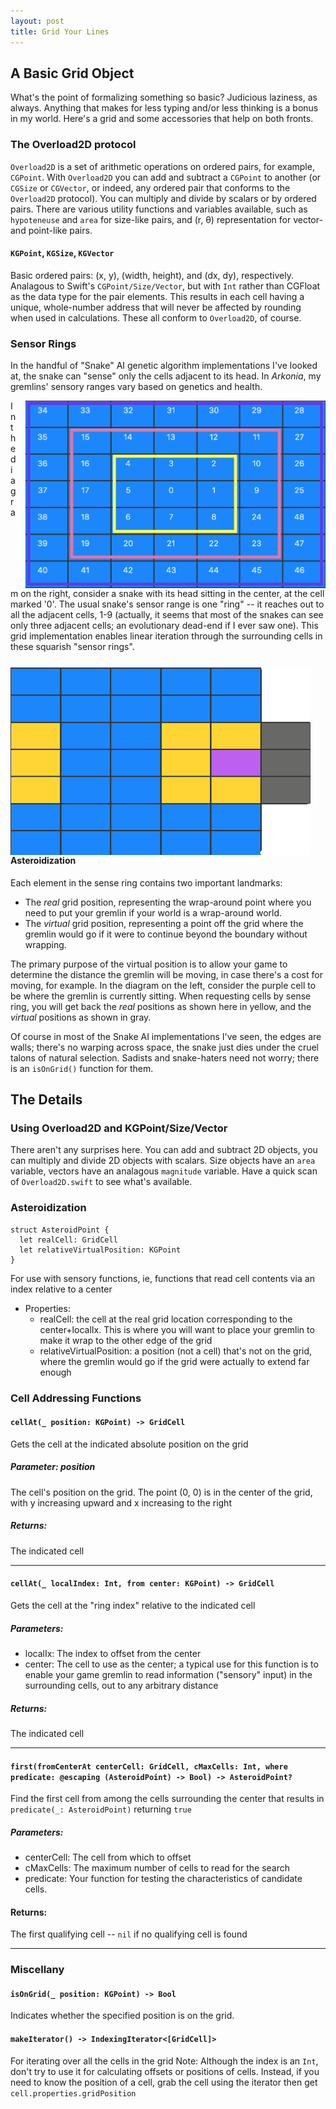 ```yaml
---
layout: post
title: Grid Your Lines
---
```

## A Basic Grid Object
What's the point of formalizing something so basic? Judicious laziness, as always. Anything that makes for less typing and/or less thinking is a bonus in my world. Here's a grid and some accessories that help on both fronts.

### The Overload2D protocol
`Overload2D` is a set of arithmetic operations on ordered pairs, for example, `CGPoint`. With `Overload2D` you can add and subtract a `CGPoint` to another (or `CGSize` or `CGVector`, or indeed, any ordered pair that conforms to the `Overload2D` protocol). You can multiply and divide by scalars or by ordered pairs. There are various utility functions and variables available, such as `hypoteneuse` and `area` for size-like pairs, and (r, θ) representation for vector- and point-like pairs.

#### `KGPoint`, `KGSize`, `KGVector`
Basic ordered pairs: (x, y), (width, height), and (dx, dy), respectively. Analagous to Swift's `CGPoint/Size/Vector`, but with `Int` rather than CGFloat as the data type for the pair elements. This results in each cell having a unique, whole-number address that will never be affected by rounding when used in calculations. These all conform to `Overload2D`, of course.

### Sensor Rings
In the handful of "Snake" AI genetic algorithm implementations I've looked at, the snake can "sense" only the cells adjacent to its head. In _Arkonia_, my gremlins' sensory ranges vary based on genetics and health.

<img src="/assets/img/grid.png" width="480px" height="300px" style="float: right; margin-left: 15px"/>
In the diagram on the right, consider a snake with its head sitting in the center, at the cell marked '0'. The usual snake's sensor range is one "ring" -- it reaches out to all the adjacent cells, 1-9 (actually, it seems that most of the snakes can see only three adjacent cells; an evolutionary dead-end if I ever saw one). This grid implementation enables linear iteration through the surrounding cells in these squarish "sensor rings".
<img src="/assets/img/asteroiding.png" width="480px" height="300px" style="float: left; margin-right: 15px; margin-top: 25px"/>

#### Asteroidization

Each element in the sense ring contains two important landmarks:

* The _real_ grid position, representing the wrap-around point where you need to put your gremlin if your world is a wrap-around world.
* The _virtual_ grid position, representing a point off the grid where the gremlin would go if it were to continue beyond the boundary without wrapping. 

The primary purpose of the virtual position is to allow your game to determine the distance the gremlin will be moving, in case there's a cost for moving, for example. In the diagram on the left, consider the purple cell to be where the gremlin is currently sitting. When requesting cells by sense ring, you will get back the _real_ positions as shown here in yellow, and the _virtual_ positions as shown in gray.

Of course in most of the Snake AI implementations I've seen, the edges are walls; there's no warping across space, the snake just dies under the cruel talons of natural selection. Sadists and snake-haters need not worry; there is an `isOnGrid()` function for them.

## The Details

### Using Overload2D and KGPoint/Size/Vector
There aren't any surprises here. You can add and subtract 2D objects, you can multiply and divide 2D objects with scalars. Size objects have an `area` variable, vectors have an analagous `magnitude` variable. Have a quick scan of `Overload2D.swift` to see what's available.

### Asteroidization
````
struct AsteroidPoint {
  let realCell: GridCell
  let relativeVirtualPosition: KGPoint
}
````

For use with sensory functions, ie, functions that read cell contents
via an index relative to a center

* Properties:
  * realCell: the cell at the real grid location corresponding to the
	center+localIx. This is where you will want to place your gremlin
    to make it wrap to the other edge of the grid
  * relativeVirtualPosition: a position (not a cell) that's not on
    the grid, where the gremlin would go if the grid were actually to
    extend far enough

### Cell Addressing Functions

#### `cellAt(_ position: KGPoint) -> GridCell`

Gets the cell at the indicated absolute position on the grid

##### Parameter: position

The cell's position on the grid. The point (0, 0) is in the center of the grid, with y increasing upward and x increasing to the right

##### Returns:
The indicated cell

---
#### `cellAt(_ localIndex: Int, from center: KGPoint) -> GridCell`

Gets the cell at the "ring index" relative to the indicated cell

##### Parameters:
* localIx: The index to offset from the center
* center: The cell to use as the center; a typical use for this function is to enable your game gremlin to read information ("sensory" input) in the surrounding cells, out to any arbitrary distance

##### Returns:
The indicated cell

---
#### `first(fromCenterAt centerCell: GridCell, cMaxCells: Int, where predicate: @escaping (AsteroidPoint) -> Bool) -> AsteroidPoint?`

Find the first cell from among the cells surrounding the center that results in `predicate(_: AsteroidPoint)` returning `true`

##### Parameters:
* centerCell: The cell from which to offset
* cMaxCells: The maximum number of cells to read for the search
* predicate: Your function for testing the characteristics of candidate cells.

#### Returns:
The first qualifying cell -- `nil` if no qualifying cell is found

---
### Miscellany
#### `isOnGrid(_ position: KGPoint) -> Bool`

Indicates whether the specified position is on the grid.

#### `makeIterator() -> IndexingIterator<[GridCell]>`
For iterating over all the cells in the grid
Note: Although the index is an `Int`, don't try to use it
for calculating offsets or positions of cells. Instead, if you need
to know the position of a cell, grab the cell using the iterator then
get `cell.properties.gridPosition`

